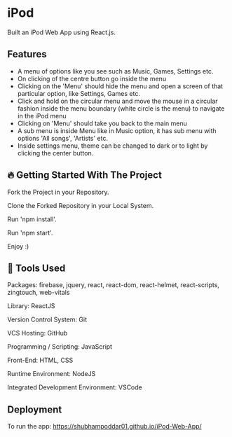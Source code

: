 
# iPod

Built an iPod Web App using React.js.


## Features

- A menu of options like you see such as Music, Games, Settings etc.
- On clicking of the centre button go inside the menu
- Clicking on the 'Menu' should hide the menu and open a screen of that particular option, like Settings, Games etc.
- Click and hold on the circular menu and move the mouse in a circular fashion inside the menu boundary (white circle is the menu) to navigate in the iPod menu
- Clicking on 'Menu' should take you back to the main menu
- A sub menu is inside Menu like in Music option, it has sub menu with options 'All songs', 'Artists' etc.
- Inside settings menu, theme can be changed to dark or to light by clicking the center button.

## 🔥 Getting Started With The Project

Fork the Project in your Repository.

Clone the Forked Repository in your Local System.

Run 'npm install'.

Run 'npm start'.

Enjoy :)

## 🔨 Tools Used
     

Packages:
firebase,
jquery,
react,
react-dom,
react-helmet,
react-scripts,
zingtouch,
web-vitals

Library: ReactJS

Version Control System: Git

VCS Hosting: GitHub

Programming / Scripting: JavaScript

Front-End: HTML, CSS

Runtime Environment: NodeJS

Integrated Development Environment: VSCode



## Deployment

To run the app: https://shubhampoddar01.github.io/iPod-Web-App/


